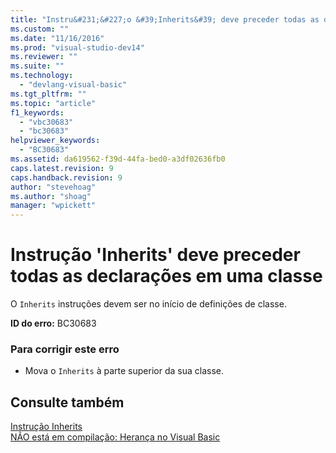 ```yaml
---
title: "Instru&#231;&#227;o &#39;Inherits&#39; deve preceder todas as declara&#231;&#245;es em uma classe | Microsoft Docs"
ms.custom: ""
ms.date: "11/16/2016"
ms.prod: "visual-studio-dev14"
ms.reviewer: ""
ms.suite: ""
ms.technology: 
  - "devlang-visual-basic"
ms.tgt_pltfrm: ""
ms.topic: "article"
f1_keywords: 
  - "vbc30683"
  - "bc30683"
helpviewer_keywords: 
  - "BC30683"
ms.assetid: da619562-f39d-44fa-bed0-a3df02636fb0
caps.latest.revision: 9
caps.handback.revision: 9
author: "stevehoag"
ms.author: "shoag"
manager: "wpickett"
---
```

# Instru&#231;&#227;o &#39;Inherits&#39; deve preceder todas as declara&#231;&#245;es em uma classe
O `Inherits` instruções devem ser no início de definições de classe.  
  
 **ID do erro:** BC30683  
  
### Para corrigir este erro  
  
-   Mova o `Inherits` à parte superior da sua classe.  
  
## Consulte também  
 [Instrução Inherits](../../visual-basic/language-reference/statements/inherits-statement.md)   
 [NÃO está em compilação: Herança no Visual Basic](http://msdn.microsoft.com/pt-br/e5e6e240-ed31-4657-820c-079b7c79313c)